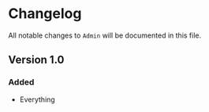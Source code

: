 # Changelog

All notable changes to `Admin` will be documented in this file.

## Version 1.0

### Added
- Everything
